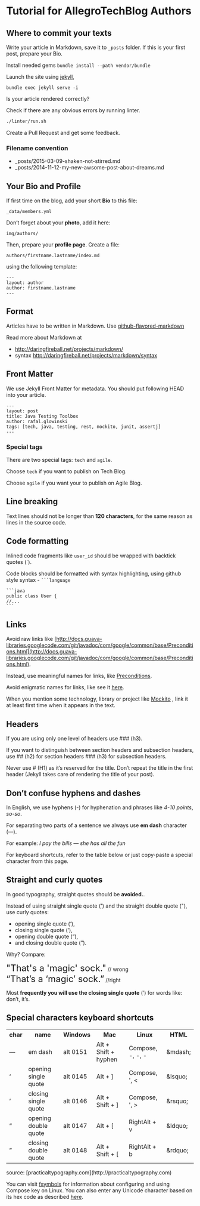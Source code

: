 # Tutorial for AllegroTechBlog Authors

## Where to commit your texts
Write your article in Markdown, save it to `_posts` folder.
If this is your first post, prepare your Bio.

Install needed gems
`bundle install --path vendor/bundle`

Launch the site using [jekyll](https://help.github.com/articles/using-jekyll-with-pages),

`bundle exec jekyll serve -i`

Is your article rendered correctly?

Check if there are any obvious errors by running linter.

```bash
./linter/run.sh
```

Create a Pull Request and get some feedback.

### Filename convention

* _posts/2015-03-09-shaken-not-stirred.md
* _posts/2014-11-12-my-new-awsome-post-about-dreams.md


## Your Bio and Profile
If first time on the blog, add your short **Bio** to this file:

```
_data/members.yml
```

Don’t forget about your **photo**, add it here:

```
img/authors/
```

Then, prepare your **profile page**.
Create a file:

```
authors/firstname.lastname/index.md
```

using the following template:

```
---
layout: author
author: firstname.lastname
---
```

## Format
Articles have to be written in Markdown.
Use [github-flavored-markdown](https://help.github.com/articles/github-flavored-markdown)

Read more about Markdown at

* http://daringfireball.net/projects/markdown/
* syntax http://daringfireball.net/projects/markdown/syntax

## Front Matter
We use Jekyll Front Matter for metadata. You should put following HEAD into your article.

    ---
    layout: post
    title: Java Testing Toolbox
    author: rafal.glowinski
    tags: [tech, java, testing, rest, mockito, junit, assertj]
    ---

### Special tags

There are two special tags: `tech` and `agile`.

Choose `tech` if you want to publish on Tech Blog.

Choose `agile` if you want your to publish on Agile Blog.


## Line breaking
Text lines should not be longer than **120 characters**, for the same reason as lines in the source code.

## Code formatting

Inlined code fragments like `user_id` should be wrapped  with backtick quotes (`).

Code blocks should be formatted with syntax highlighting,
using github style syntax -  <code>```language</code>

    ```java
    public class User {
    //...
    ```

## Links
Avoid raw links like [http://docs.guava-libraries.googlecode.com/git/javadoc/com/google/common/base/Preconditions.html](http://docs.guava-libraries.googlecode.com/git/javadoc/com/google/common/base/Preconditions.html).

Instead, use meaningful names for links, like [Preconditions](http://docs.guava-libraries.googlecode.com/git/javadoc/com/google/common/base/Preconditions.html).

Avoid enigmatic names for links, like see it [here](https://www.youtube.com/watch?v=TUHgGK-tImY).

When you mention some technology, library or project like [Mockito](https://code.google.com/p/mockito/)
, link it at least first time when it appears in the text.

## Headers
If you are using only one level of headers use ### (h3).

If you want to distinguish between section headers and subsection headers,
use ## (h2) for section headers ### (h3) for subsection headers.

Never use # (H1) as it’s reserved for the title. Don’t repeat the title in the first header (Jekyll takes care of rendering the title of your post).

## Don’t confuse hyphens and dashes
In English, we use hyphens (-) for hyphenation and phrases like *4-10 points*, *so-so*.

For separating two parts of a sentence we always use **em dash** character (—).

For example:
*I pay the bills — she has all the fun*

For keyboard shortcuts, refer to the table below or just copy-paste
a special character from this page.

## Straight and curly quotes
In good typography, straight quotes should be **avoided.**.

Instead of using straight single quote (') and the straight double quote ("),
use curly quotes:

* opening single quote (‘),
* closing single quote (’),
* opening double quote (“),
* and closing double quote (”).

Why? Compare:

<font size="5">
"That's a 'magic' sock."</font>	// wrong <br/>
<font size="5">
“That’s a ‘magic’ sock.”</font> //right


Most **frequently you will use the closing single quote** (’) for words like: don’t, it’s.

## Special characters keyboard shortcuts
<table >
    <tr>
        <th>char</th>
        <th>name</th>
        <th>Windows</th>
        <th>Mac</th>
        <th>Linux</th>
        <th>HTML</th>
    </tr>
    <tr>
        <td>—</td>
        <td>em dash</td>
        <td>alt 0151</td>
        <td>Alt + Shift + hyphen</td>
        <td>Compose, -, -, -</td>
        <td>&amp;mdash;<br/></td>
    </tr>
    <tr>
        <td>‘</td>
        <td>opening single quote</td>
        <td>alt 0145</td>
        <td>Alt + ]</td>
        <td>Compose, ', &lt;</td>
        <td>&amp;lsquo;</td>
    </tr>
    <tr>
        <td>’</td>
        <td>closing single quote</td>
        <td>alt 0146</td>
        <td>Alt + Shift + ]</td>
        <td>Compose, ', &gt;</td>
        <td>&amp;rsquo;</td>
    </tr>
    <tr>
        <td>“</td>
        <td>opening double quote</td>
        <td>alt 0147</td>
        <td>Alt + [</td>
        <td>RightAlt + v</td>
        <td>&amp;ldquo;</td>
    </tr>
    <tr>
        <td>”</td>
        <td>closing double quote</td>
        <td>alt 0148</td>
        <td>Alt + Shift + [</td>
        <td>RightAlt + b</td>
        <td>&amp;rdquo;</td>
    </tr>
</table>
source: [practicaltypography.com](http://practicaltypography.com)

You can visit [fsymbols](http://fsymbols.com/keyboard/linux/compose/) for information about configuring and using Compose key on Linux.
You can also enter any Unicode character based on its hex code as described [here](http://fsymbols.com/keyboard/linux/unicode/).
